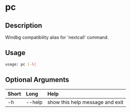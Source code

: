 <!-- THIS PART OF THIS FILE IS AUTOGENERATED. DO NOT MODIFY IT. See scripts/generate_docs.sh -->




# pc

## Description


Windbg compatibility alias for 'nextcall' command.
## Usage


```bash
usage: pc [-h]

```
## Optional Arguments

|Short|Long|Help|
| :--- | :--- | :--- |
|-h|--help|show this help message and exit|

<!-- END OF AUTOGENERATED PART. Do not modify this line or the line below, they mark the end of the auto-generated part of the file. If you want to extend the documentation in a way which cannot easily be done by adding to the command help description, write below the following line. -->
<!-- ------------\>8---- ----\>8---- ----\>8------------ -->
